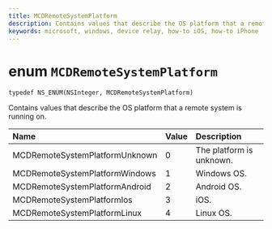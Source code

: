 ```yaml
---
title: MCDRemoteSystemPlatform
description: Contains values that describe the OS platform that a remote system is running on.
keywords: microsoft, windows, device relay, how-to iOS, how-to iPhone 
---
```


# enum `MCDRemoteSystemPlatform`

```
typedef NS_ENUM(NSInteger, MCDRemoteSystemPlatform)
```

Contains values that describe the OS platform that a remote system is running on.

|Name | Value | Description |
|:-- |:-- |:-- |
|MCDRemoteSystemPlatformUnknown |0| The platform is unknown.|
|    MCDRemoteSystemPlatformWindows|1|Windows OS.|
|    MCDRemoteSystemPlatformAndroid|2|Android OS.|
|   MCDRemoteSystemPlatformIos|3|iOS.|
|    MCDRemoteSystemPlatformLinux|4|Linux OS.|